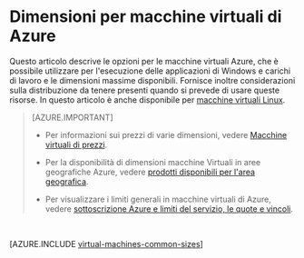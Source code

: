 <properties
 pageTitle="Le dimensioni di macchine Virtuali di Windows | Microsoft Azure"
 description="Elenca le dimensioni diversi disponibili per macchine virtuali di Windows Azure."
 services="virtual-machines-windows"
 documentationCenter=""
 authors="cynthn"
 manager="timlt"
 editor=""
 tags="azure-resource-manager,azure-service-management"/>

<tags
ms.service="virtual-machines-windows"
 ms.devlang="na"
 ms.topic="article"
 ms.tgt_pltfrm="vm-windows"
 ms.workload="infrastructure-services"
 ms.date="09/21/2016"
 ms.author="cynthn"/>

# <a name="sizes-for-virtual-machines-in-azure"></a>Dimensioni per macchine virtuali di Azure

Questo articolo descrive le opzioni per le macchine virtuali Azure, che è possibile utilizzare per l'esecuzione delle applicazioni di Windows e carichi di lavoro e le dimensioni massime disponibili. Fornisce inoltre considerazioni sulla distribuzione da tenere presenti quando si prevede di usare queste risorse.  In questo articolo è anche disponibile per [macchine virtuali Linux](virtual-machines-linux-sizes.md).

>[AZURE.IMPORTANT] 
>
>- Per informazioni sui prezzi di varie dimensioni, vedere [Macchine virtuali di prezzi](https://azure.microsoft.com/pricing/details/virtual-machines/#Windows). 
>
>- Per la disponibilità di dimensioni macchine Virtuali in aree geografiche Azure, vedere [prodotti disponibili per l'area geografica](https://azure.microsoft.com/regions/services/).
>
>- Per visualizzare i limiti generali in macchine virtuali di Azure, vedere [sottoscrizione Azure e limiti del servizio, le quote e vincoli](../azure-subscription-service-limits.md).
<br>    

[AZURE.INCLUDE [virtual-machines-common-sizes](../../includes/virtual-machines-common-sizes.md)]

